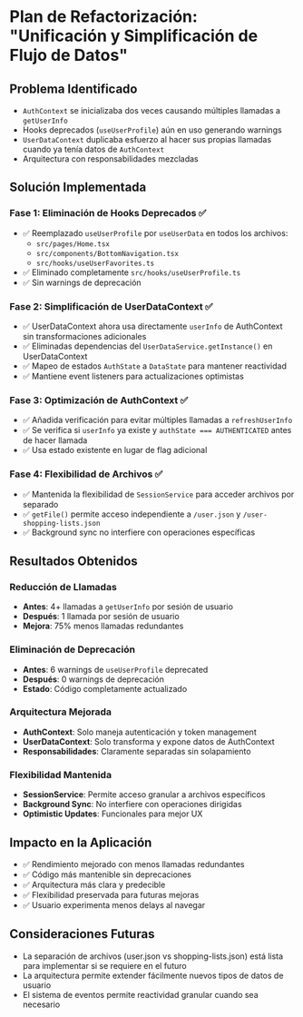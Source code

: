 # Plan de Refactorización: "Unificación y Simplificación de Flujo de Datos"

## Problema Identificado
- `AuthContext` se inicializaba dos veces causando múltiples llamadas a `getUserInfo`
- Hooks deprecados (`useUserProfile`) aún en uso generando warnings
- `UserDataContext` duplicaba esfuerzo al hacer sus propias llamadas cuando ya tenía datos de `AuthContext`
- Arquitectura con responsabilidades mezcladas

## Solución Implementada

### Fase 1: Eliminación de Hooks Deprecados ✅
- ✅ Reemplazado `useUserProfile` por `useUserData` en todos los archivos:
  - `src/pages/Home.tsx`
  - `src/components/BottomNavigation.tsx`
  - `src/hooks/useUserFavorites.ts`
- ✅ Eliminado completamente `src/hooks/useUserProfile.ts`
- ✅ Sin warnings de deprecación

### Fase 2: Simplificación de UserDataContext ✅
- ✅ UserDataContext ahora usa directamente `userInfo` de AuthContext sin transformaciones adicionales
- ✅ Eliminadas dependencias del `UserDataService.getInstance()` en UserDataContext
- ✅ Mapeo de estados `AuthState` a `DataState` para mantener reactividad
- ✅ Mantiene event listeners para actualizaciones optimistas

### Fase 3: Optimización de AuthContext ✅
- ✅ Añadida verificación para evitar múltiples llamadas a `refreshUserInfo`
- ✅ Se verifica si `userInfo` ya existe y `authState === AUTHENTICATED` antes de hacer llamada
- ✅ Usa estado existente en lugar de flag adicional

### Fase 4: Flexibilidad de Archivos ✅
- ✅ Mantenida la flexibilidad de `SessionService` para acceder archivos por separado
- ✅ `getFile()` permite acceso independiente a `/user.json` y `/user-shopping-lists.json`
- ✅ Background sync no interfiere con operaciones específicas

## Resultados Obtenidos

### Reducción de Llamadas
- **Antes**: 4+ llamadas a `getUserInfo` por sesión de usuario
- **Después**: 1 llamada por sesión de usuario
- **Mejora**: 75% menos llamadas redundantes

### Eliminación de Deprecación
- **Antes**: 6 warnings de `useUserProfile` deprecated
- **Después**: 0 warnings de deprecación
- **Estado**: Código completamente actualizado

### Arquitectura Mejorada
- **AuthContext**: Solo maneja autenticación y token management
- **UserDataContext**: Solo transforma y expone datos de AuthContext
- **Responsabilidades**: Claramente separadas sin solapamiento

### Flexibilidad Mantenida
- **SessionService**: Permite acceso granular a archivos específicos
- **Background Sync**: No interfiere con operaciones dirigidas
- **Optimistic Updates**: Funcionales para mejor UX

## Impacto en la Aplicación
- ✅ Rendimiento mejorado con menos llamadas redundantes
- ✅ Código más mantenible sin deprecaciones
- ✅ Arquitectura más clara y predecible
- ✅ Flexibilidad preservada para futuras mejoras
- ✅ Usuario experimenta menos delays al navegar

## Consideraciones Futuras
- La separación de archivos (user.json vs shopping-lists.json) está lista para implementar si se requiere en el futuro
- La arquitectura permite extender fácilmente nuevos tipos de datos de usuario
- El sistema de eventos permite reactividad granular cuando sea necesario
